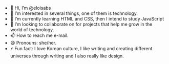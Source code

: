 - 👋 Hi, I’m @eloisabs
- 👀 I’m interested in several things, one of them is technology.
- 🌱 I’m currently learning HTML and CSS, then I intend to study JavaScript
- 💞️ I’m looking to collaborate on for projects that help me grow in the world of technology.
- 📫 How to reach me e-mail.
- 😄 Pronouns: she/her.
- ⚡ Fun fact: I love Korean culture, I like writing and creating different universes through writing and I also really like design.

<!---
eloisabs/eloisabs is a ✨ special ✨ repository because its `README.md` (this file) appears on your GitHub profile.
You can click the Preview link to take a look at your changes.
--->
